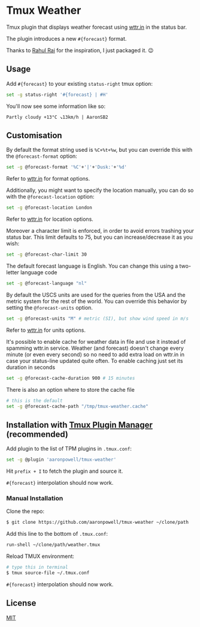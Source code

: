 # Tmux Weather

Tmux plugin that displays weather forecast using [wttr.in](http://wttr.in) in the status bar.

The plugin introduces a new `#{forecast}` format.

Thanks to [Rahul Rai](https://github.com/rahulrai-in) for the inspiration, I just packaged it. 😉

## Usage

Add `#{forecast}` to your existing `status-right` tmux option:

```bash
set -g status-right '#{forecast} | #H'
```

You'll now see some information like so:

```
Partly cloudy +13°C ↘13km/h | AaronSB2
```

## Customisation

By default the format string used is `%C+%t+%w`, but you can override this with the `@forecast-format` option:

```bash
set -g @forecast-format '%C'+'|'+'Dusk:'+'%d'
```

Refer to [wttr.in](http://wttr.in) for format options.

Additionally, you might want to specify the location manually, you can do so with the `@forecast-location` option:

```bash
set -g @forecast-location London
```

Refer to [wttr.in](https://wttr.in/:help) for location options.

Moreover a character limit is enforced, in order to avoid errors trashing your status bar.
This limit defaults to 75, but you can increase/decrease it as you wish:

```bash
set -g @forecast-char-limit 30
```

The default forecast language is English. You can change this using a two-letter language code

```bash
set -g @forecast-language "nl"
```

By default the USCS units are used for the queries from the USA and the metric system for the rest of the world.
You can override this behavior by setting the `@forecast-units` option.

```bash
set -g @forecast-units "M" # metric (SI), but show wind speed in m/s
```

Refer to [wttr.in](https://wttr.in/:help) for units options.

It's possible to enable cache for weather data in file and use it instead of spamming wttr.in
service. Weather (and forecast) doesn't change every minute (or even every second) so no need to add
extra load on wttr.in in case your status-line updated quite often.
To enable caching just set its duration in seconds

```bash
set -g @forecast-cache-duration 900 # 15 minutes
```

There is also an option where to store the cache file

```bash
# this is the default
set -g @forecast-cache-path "/tmp/tmux-weather.cache"
```

## Installation with [Tmux Plugin Manager](https://github.com/tmux-plugins/tpm) (recommended)

Add plugin to the list of TPM plugins in `.tmux.conf`:

```bash
set -g @plugin 'aaronpowell/tmux-weather'
```

Hit `prefix + I` to fetch the plugin and source it.

`#{forecast}` interpolation should now work.

### Manual Installation

Clone the repo:

```bash
$ git clone https://github.com/aaronpowell/tmux-weather ~/clone/path
```

Add this line to the bottom of `.tmux.conf`:

```bash
run-shell ~/clone/path/weather.tmux
```

Reload TMUX environment:

```bash
# type this in terminal
$ tmux source-file ~/.tmux.conf
```

`#{forecast}` interpolation should now work.

## License

[MIT](LICENSE)
